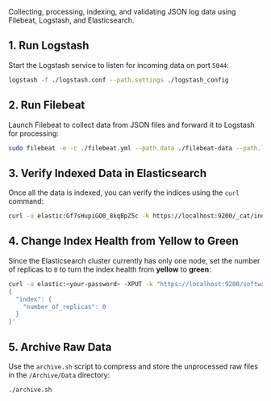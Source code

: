 Collecting, processing, indexing, and validating JSON log data using Filebeat, Logstash, and Elasticsearch.


## 1. Run Logstash

Start the Logstash service to listen for incoming data on port `5044`:

```bash
logstash -f ./logstash.conf --path.settings ./logstash_config
```


## 2. Run Filebeat

Launch Filebeat to collect data from JSON files and forward it to Logstash for processing:

```bash
sudo filebeat -e -c ./filebeat.yml --path.data ./filebeat-data --path.logs ./filebeat-logs
```

## 3. Verify Indexed Data in Elasticsearch

Once all the data is indexed, you can verify the indices using the `curl` command:

```bash
curl -u elastic:Gf7sHupiGO0_8kqBpZ5c -k https://localhost:9200/_cat/indices?v
```


## 4. Change Index Health from Yellow to Green

Since the Elasticsearch cluster currently has only one node, set the number of replicas to `0` to turn the index health from **yellow** to **green**:

```bash
curl -u elastic:<your-password> -XPUT -k "https://localhost:9200/software-logs-*/_settings" -H 'Content-Type: application/json' -d'
{
  "index": {
    "number_of_replicas": 0
  }
}'
```


## 5. Archive Raw Data

Use the `archive.sh` script to compress and store the unprocessed raw files in the `/Archive/Data` directory:

```bash
./archive.sh
```

